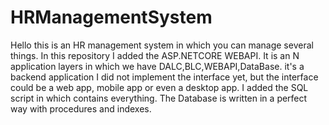# HRManagementSystem
Hello this is an HR management system in which you can manage several things.
In this repository I added the ASP.NETCORE WEBAPI. It is an N application layers in which we have DALC,BLC,WEBAPI,DataBase.
it's a backend application I did not implement the interface yet, but the interface could be a web app, mobile app or even a desktop app.
I added the SQL script in which contains everything. The Database is written in a perfect way with procedures and indexes.
